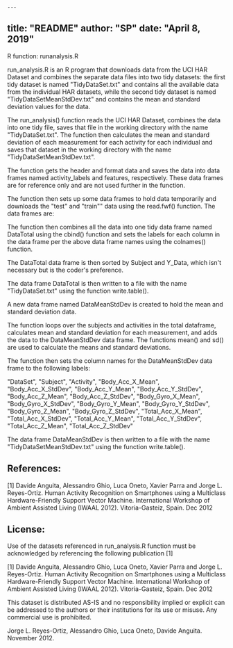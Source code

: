 	---
title: "README"
author: "SP"
date: "April 8, 2019"
---


R function: runanalysis.R

run_analysis.R is an R program that downloads data from the
UCI HAR Dataset and combines the separate data files into 
two tidy datasets: the first tidy dataset is named 
"TidyDataSet.txt" and contains all the available data from 
the individual HAR datasets, while the second tidy dataset 
is named "TidyDataSetMeanStdDev.txt" and contains the mean 
and standard deviation values for the data.


The run_analysis() function reads the UCI HAR Dataset, 
combines the data into one tidy file, saves that file in 
the working directory with the name "TidyDataSet.txt".
The function then calculates the mean and standard 
deviation of each measurement for each activity for each 
individual and saves that dataset in the working directory 
with the name "TidyDataSetMeanStdDev.txt".
  
  
The function gets the header and format data and saves the 
data into data frames named activity_labels and features, 
respectively.  These data frames are for reference only 
and are not used further in the function.  

  
The function then sets up some data frames to hold data 
temporarily and downloads the "test" and "train"" data 
using the read.fwf() function.  The data frames are:  

The function then combines all the data into one tidy data 
frame named DataTotal using the cbind() function and sets the 
labels for each column in the data frame per the above data 
frame names using the colnames() function.  
  
The DataTotal data frame is then sorted by Subject and Y_Data, 
which isn't necessary but is the coder's preference.
  
The data frame DataTotal is then written to a file with the 
name "TidyDataSet.txt" using the function write.table().

A new data frame named DataMeanStdDev is created to hold the 
mean and standard deviation data.

The function loops over the subjects and activities in the 
total dataframe, calculates mean and standard deviation for 
each measurement, and adds the data to the DataMeanStdDev 
data frame.  The functions mean() and sd() are used to 
calculate the means and standard deviations.

The function then sets the column names for the 
DataMeanStdDev data frame to the following labels:

"DataSet",
"Subject",
"Activity",
"Body_Acc_X_Mean",
"Body_Acc_X_StdDev",
"Body_Acc_Y_Mean",
"Body_Acc_Y_StdDev",
"Body_Acc_Z_Mean",
"Body_Acc_Z_StdDev",
"Body_Gyro_X_Mean",
"Body_Gyro_X_StdDev",
"Body_Gyro_Y_Mean",
"Body_Gyro_Y_StdDev",
"Body_Gyro_Z_Mean",
"Body_Gyro_Z_StdDev",
"Total_Acc_X_Mean",
"Total_Acc_X_StdDev",
"Total_Acc_Y_Mean",
"Total_Acc_Y_StdDev",
"Total_Acc_Z_Mean",
"Total_Acc_Z_StdDev"


The data frame DataMeanStdDev is then written to a file 
with the name "TidyDataSetMeanStdDev.txt" using the function 
write.table().


References:
-----------

[1] Davide Anguita, Alessandro Ghio, Luca Oneto, Xavier Parra and 
Jorge L. Reyes-Ortiz. Human Activity Recognition on Smartphones 
using a Multiclass Hardware-Friendly Support Vector Machine. 
International Workshop of Ambient Assisted Living (IWAAL 2012). 
Vitoria-Gasteiz, Spain. Dec 2012


License:
--------
Use of the datasets referenced in run_analysis.R function 
must be acknowledged by referencing the following 
publication [1] 

[1] Davide Anguita, Alessandro Ghio, Luca Oneto, Xavier Parra 
and Jorge L. Reyes-Ortiz. Human Activity Recognition on 
Smartphones using a Multiclass Hardware-Friendly Support Vector 
Machine.  International Workshop of Ambient Assisted Living 
(IWAAL 2012). Vitoria-Gasteiz, Spain. Dec 2012

This dataset is distributed AS-IS and no responsibility 
implied or explicit can be addressed to the authors or their 
institutions for its use or misuse. Any commercial use is 
prohibited.

Jorge L. Reyes-Ortiz, Alessandro Ghio, Luca Oneto, Davide 
Anguita. November 2012.

  
